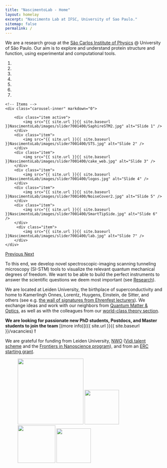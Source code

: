 ```yaml
---
title: "NascimentoLab - Home"
layout: homelay
excerpt: "Nascimento Lab at IFSC, University of Sao Paulo."
sitemap: false
permalink: /
---
```


We are a research group at the [São Carlos Institute of Physics](http://www.ifsc.usp.br) @ University of São Paulo. Our aim is to explore and understand protein structure and function, using experimental and computational tools.


<div markdown="0" id="carousel" class="carousel slide" data-ride="carousel" data-interval="5000" data-pause="hover" >
    <!-- Menu -->
    <ol class="carousel-indicators">
        <li data-target="#carousel" data-slide-to="0" class="active"></li>
        <li data-target="#carousel" data-slide-to="1"></li>
        <li data-target="#carousel" data-slide-to="2"></li>
        <li data-target="#carousel" data-slide-to="3"></li>
        <li data-target="#carousel" data-slide-to="4"></li>
        <li data-target="#carousel" data-slide-to="5"></li>
        <li data-target="#carousel" data-slide-to="6"></li>
    </ol>

    <!-- Items -->
    <div class="carousel-inner" markdown="0">

        <div class="item active">
            <img src="{{ site.url }}{{ site.baseurl }}NascimentoLab/images/slider7001400/SaphireSTM2.jpg" alt="Slide 1" />
        </div>
        <div class="item">
            <img src="{{ site.url }}{{ site.baseurl }}NascimentoLab/images/slider7001400/STS.jpg" alt="Slide 2" />
        </div>
        <div class="item">
            <img src="{{ site.url }}{{ site.baseurl }}NascimentoLab/images/slider7001400/cake_web.jpg" alt="Slide 3" />
        </div>
        <div class="item">
            <img src="{{ site.url }}{{ site.baseurl }}NascimentoLab/images/slider7001400/logos.jpg" alt="Slide 4" />
        </div>
        <div class="item">
            <img src="{{ site.url }}{{ site.baseurl }}NascimentoLab/images/slider7001400/NoiseCover2.jpg" alt="Slide 5" />
        </div>
        <div class="item">
            <img src="{{ site.url }}{{ site.baseurl }}NascimentoLab/images/slider7001400/SmartTipSide.jpg" alt="Slide 6" />
        </div>       
         <div class="item">
            <img src="{{ site.url }}{{ site.baseurl }}NascimentoLab/images/slider7001400/lab.jpg" alt="Slide 7" />
        </div>
    </div>
  <a class="left carousel-control" href="#carousel" role="button" data-slide="prev">
    <span class="glyphicon glyphicon-chevron-left" aria-hidden="true"></span>
    <span class="sr-only">Previous</span>
  </a>
  <a class="right carousel-control" href="#carousel" role="button" data-slide="next">
    <span class="glyphicon glyphicon-chevron-right" aria-hidden="true"></span>
    <span class="sr-only">Next</span>
  </a>
</div>




To this end, we develop novel spectroscopic-imaging scanning tunneling microscopy (SI-STM) tools to visualize the relevant quantum mechanical degrees of freedom. We want to be able to build the perfect instruments to answer the  scientific questions we deem most important (see [Research](research)).

We are located at Leiden University, the birthplace of superconductivity and home to Kamerlingh Onnes, Lorentz, Huygens, Einstein, de Sitter, and others (see e.g. [the wall of signatures from Ehrenfest lecturers](https://www.lorentz.leidenuniv.nl/history/colloquium/muur_heel.html)). We exchange ideas and work with our neighbors from [Quantum Matter & Optics](http://www.physics.leidenuniv.nl/qo-home), as well as with the colleagues from our [world-class theory section](https://www.lorentz.leidenuniv.nl).

 **We are  looking for passionate new PhD students, Postdocs, and Master students to join the team** [(more info)]({{ site.url }}{{ site.baseurl }}/vacancies) **!**


We are grateful for funding from Leiden University, [NWO](www.nwo.nl) ([Vidi talent scheme](http://www.nwo.nl/en/research-and-results/programmes/Talent+Scheme) and the [Frontiers in Nanoscience program](https://www.universiteitleiden.nl/en/research/research-projects/science/frontiers-of-nanoscience-nanofront)), and from an [ERC starting grant](https://erc.europa.eu/funding/starting-grants).

<figure class="fourth">
  <img src="{{ site.url }}{{ site.baseurl }}NascimentoLab/images/logopic/Logo_Leiden.jpg" style="width: 210px">
  <img src="{{ site.url }}{{ site.baseurl }}NascimentoLab/images/logopic/Logo_Nanofront.jpg" style="width: 110px">
  <img src="{{ site.url }}{{ site.baseurl }}NascimentoLab/images/logopic/Logo_NWO.jpg" style="width: 120px">
  <img src="{{ site.url }}{{ site.baseurl }}NascimentoLab/images/logopic/Logo_ERC.jpg" style="width: 110px">
</figure>
